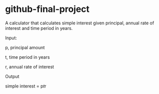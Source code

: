# github-final-project

A calculator that calculates simple interest given principal, annual rate of interest and time period in years.

Input:

   p, principal amount

   t, time period in years
   
   r, annual rate of interest

Output

   simple interest = p*t*r

